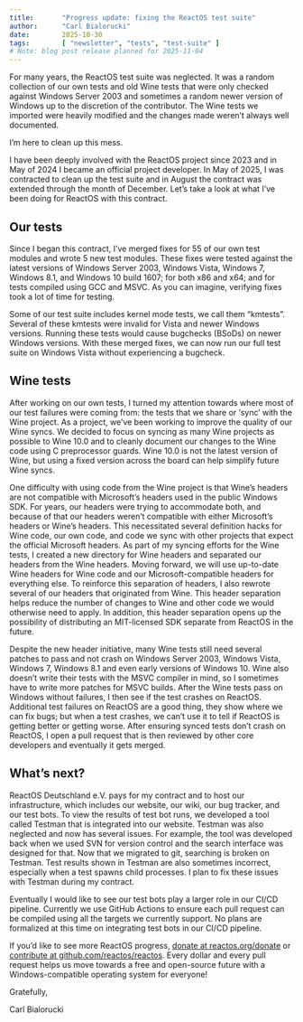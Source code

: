 ```yaml
---
title:       "Progress update: fixing the ReactOS test suite"
author:      "Carl Bialorucki"
date:        2025-10-30
tags:        [ "newsletter", "tests", "test-suite" ]
# Note: blog post release planned for 2025-11-04
---
```

For many years, the ReactOS test suite was neglected.
It was a random collection of our own tests and old Wine tests that were only checked against Windows Server 2003 and sometimes a random newer version of Windows up to the discretion of the contributor.
The Wine tests we imported were heavily modified and the changes made weren’t always well documented.

I’m here to clean up this mess.

I have been deeply involved with the ReactOS project since 2023 and in May of 2024 I became an official project developer.
In May of 2025, I was contracted to clean up the test suite and in August the contract was extended through the month of December.
Let’s take a look at what I’ve been doing for ReactOS with this contract.

## Our tests
Since I began this contract, I’ve merged fixes for 55 of our own test modules and wrote 5 new test modules.
These fixes were tested against the latest versions of Windows Server 2003, Windows Vista, Windows 7, Windows 8.1, and Windows 10 build 1607; for both x86 and x64; and for tests compiled using GCC and MSVC.
As you can imagine, verifying fixes took a lot of time for testing.

Some of our test suite includes kernel mode tests, we call them “kmtests”.
Several of these kmtests were invalid for Vista and newer Windows versions. Running these tests would cause bugchecks (BSoDs) on newer Windows versions.
With these merged fixes, we can now run our full test suite on Windows Vista without experiencing a bugcheck. 

## Wine tests
After working on our own tests, I turned my attention towards where most of our test failures were coming from: the tests that we share or ‘sync’ with the Wine project.
As a project, we’ve been working to improve the quality of our Wine syncs.
We decided to focus on syncing as many Wine projects as possible to Wine 10.0 and to cleanly document our changes to the Wine code using C preprocessor guards.
Wine 10.0 is not the latest version of Wine, but using a fixed version across the board can help simplify future Wine syncs.

One difficulty with using code from the Wine project is that Wine’s headers are not compatible with Microsoft’s headers used in the public Windows SDK.
For years, our headers were trying to accommodate both, and because of that our headers weren’t compatible with either Microsoft’s headers or Wine’s headers.
This necessitated several definition hacks for Wine code, our own code, and code we sync with other projects that expect the official Microsoft headers.
As part of my syncing efforts for the Wine tests, I created a new directory for Wine headers and separated our headers from the Wine headers.
Moving forward, we will use up-to-date Wine headers for Wine code and our Microsoft-compatible headers for everything else.
To reinforce this separation of headers, I also rewrote several of our headers that originated from Wine.
This header separation helps reduce the number of changes to Wine and other code we would otherwise need to apply.
In addition, this header separation opens up the possibility of distributing an MIT-licensed SDK separate from ReactOS in the future.

Despite the new header initiative, many Wine tests still need several patches to pass and not crash on Windows Server 2003, Windows Vista, Windows 7, Windows 8.1 and even early versions of Windows 10.
Wine also doesn’t write their tests with the MSVC compiler in mind, so I sometimes have to write more patches for MSVC builds.
After the Wine tests pass on Windows without failures, I then see if the test crashes on ReactOS.
Additional test failures on ReactOS are a good thing, they show where we can fix bugs; but when a test crashes, we can’t use it to tell if ReactOS is getting better or getting worse.
After ensuring synced tests don’t crash on ReactOS, I open a pull request that is then reviewed by other core developers and eventually it gets merged.

## What’s next?
ReactOS Deutschland e.V. pays for my contract and to host our infrastructure, which includes our website, our wiki, our bug tracker, and our test bots.
To view the results of test bot runs, we developed a tool called Testman that is integrated into our website.
Testman was also neglected and now has several issues.
For example, the tool was developed back when we used SVN for version control and the search interface was designed for that.
Now that we migrated to git, searching is broken on Testman.
Test results shown in Testman are also sometimes incorrect, especially when a test spawns child processes.
I plan to fix these issues with Testman during my contract.

Eventually I would like to see our test bots play a larger role in our CI/CD pipeline.
Currently we use GitHub Actions to ensure each pull request can be compiled using all the targets we currently support.
No plans are formalized at this time on integrating test bots in our CI/CD pipeline.

If you’d like to see more ReactOS progress, [donate at reactos.org/donate](https://reactos.org/donate) or [contribute at github.com/reactos/reactos](https://github.com/reactos/reactos).
Every dollar and every pull request helps us move towards a free and open-source future with a Windows-compatible operating system for everyone!

Gratefully,

Carl Bialorucki
